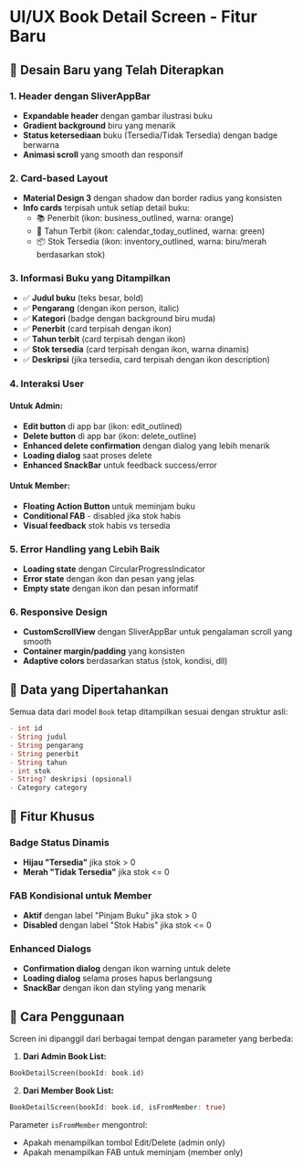 # UI/UX Book Detail Screen - Fitur Baru

## 🎨 Desain Baru yang Telah Diterapkan

### 1. **Header dengan SliverAppBar**
- **Expandable header** dengan gambar ilustrasi buku
- **Gradient background** biru yang menarik
- **Status ketersediaan** buku (Tersedia/Tidak Tersedia) dengan badge berwarna
- **Animasi scroll** yang smooth dan responsif

### 2. **Card-based Layout**
- **Material Design 3** dengan shadow dan border radius yang konsisten
- **Info cards** terpisah untuk setiap detail buku:
  - 📚 Penerbit (ikon: business_outlined, warna: orange)
  - 📅 Tahun Terbit (ikon: calendar_today_outlined, warna: green)
  - 📦 Stok Tersedia (ikon: inventory_outlined, warna: biru/merah berdasarkan stok)

### 3. **Informasi Buku yang Ditampilkan**
- ✅ **Judul buku** (teks besar, bold)
- ✅ **Pengarang** (dengan ikon person, italic)
- ✅ **Kategori** (badge dengan background biru muda)
- ✅ **Penerbit** (card terpisah dengan ikon)
- ✅ **Tahun terbit** (card terpisah dengan ikon)
- ✅ **Stok tersedia** (card terpisah dengan ikon, warna dinamis)
- ✅ **Deskripsi** (jika tersedia, card terpisah dengan ikon description)

### 4. **Interaksi User**

#### Untuk Admin:
- **Edit button** di app bar (ikon: edit_outlined)
- **Delete button** di app bar (ikon: delete_outline)
- **Enhanced delete confirmation** dengan dialog yang lebih menarik
- **Loading dialog** saat proses delete
- **Enhanced SnackBar** untuk feedback success/error

#### Untuk Member:
- **Floating Action Button** untuk meminjam buku
- **Conditional FAB** - disabled jika stok habis
- **Visual feedback** stok habis vs tersedia

### 5. **Error Handling yang Lebih Baik**
- **Loading state** dengan CircularProgressIndicator
- **Error state** dengan ikon dan pesan yang jelas
- **Empty state** dengan ikon dan pesan informatif

### 6. **Responsive Design**
- **CustomScrollView** dengan SliverAppBar untuk pengalaman scroll yang smooth
- **Container margin/padding** yang konsisten
- **Adaptive colors** berdasarkan status (stok, kondisi, dll)

## 🔧 Data yang Dipertahankan

Semua data dari model `Book` tetap ditampilkan sesuai dengan struktur asli:

```dart
- int id
- String judul
- String pengarang  
- String penerbit
- String tahun
- int stok
- String? deskripsi (opsional)
- Category category
```

## 🎯 Fitur Khusus

### Badge Status Dinamis
- **Hijau "Tersedia"** jika stok > 0
- **Merah "Tidak Tersedia"** jika stok <= 0

### FAB Kondisional untuk Member
- **Aktif** dengan label "Pinjam Buku" jika stok > 0
- **Disabled** dengan label "Stok Habis" jika stok <= 0

### Enhanced Dialogs
- **Confirmation dialog** dengan ikon warning untuk delete
- **Loading dialog** selama proses hapus berlangsung
- **SnackBar** dengan ikon dan styling yang menarik

## 🚀 Cara Penggunaan

Screen ini dipanggil dari berbagai tempat dengan parameter yang berbeda:

1. **Dari Admin Book List:**
```dart
BookDetailScreen(bookId: book.id)
```

2. **Dari Member Book List:**
```dart
BookDetailScreen(bookId: book.id, isFromMember: true)
```

Parameter `isFromMember` mengontrol:
- Apakah menampilkan tombol Edit/Delete (admin only)
- Apakah menampilkan FAB untuk meminjam (member only)
